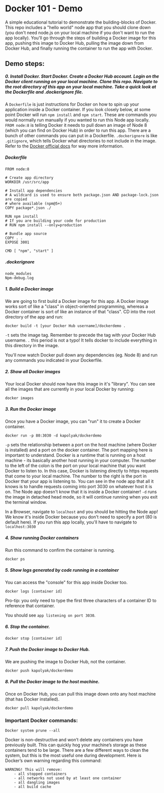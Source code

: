 # Docker 101 - Demo

A simple educational tutorial to demonstrate the building-blocks of Docker. This repo includes a "hello world" node app that you should clone down (you don't need node.js on your local machine if you don't want to run the app locally). You'll go through the steps of building a Docker image for this app, pushing this image to Docker Hub, pulling the image down from Docker Hub, and finally running the container to run the app with Docker. 

## Demo steps:

##### 0. Install Docker. Start Docker. Create a Docker Hub account. Login on the Docker client running on your local machine. Clone this repo. Navigate to the root directory of this app on your local machine. Take a quick look at the Dockerfile and .dockerignore file. 

A `Dockerfile` is just instructions for Docker on how to spin up your application inside a Docker container. If you look closely below, at some point Docker will run `npm install` and `npm start`. These are commands you would normally run manually if you wanted to run this Node app locally. `FROM node:8` is telling Docker it needs to pull down an image of Node 8 (which you can find on Docker Hub) in order to run this app. There are a bunch of other commands you can put in a Dockerfile.  `.dockerignore` is like `.gitignore`, which tells Docker what directories to not include in the image. Refer to the [Docker official docs](https://docs.docker.com/get-started/) for way more information. 

##### Dockerfile

```
FROM node:8

# Create app directory
WORKDIR /usr/src/app

# Install app dependencies
# A wildcard is used to ensure both package.json AND package-lock.json are copied
# where available (npm@5+)
COPY package*.json ./

RUN npm install
# If you are building your code for production
# RUN npm install --only=production

# Bundle app source
COPY . .
EXPOSE 3001

CMD [ "npm", "start" ]
```

##### .dockerignore

```
node_modules
Npm-debug.log
```

##### 1. Build a Docker image
We are going to first build a Docker image for this app. A Docker image works sort of like a "class" in object-oriented programming, whereas a Docker container is sort of like an instance of that "class". CD into the root directory of the app and run: 
```
docker build -t [your Docker Hub username]/dockerdemo .
```

`-t` sets the image tag. Remember to precede the tag with your Docker Hub username. 
`.` this period is not a typo! It tells docker to include everything in this directory in the image. 

You'll now watch Docker pull down any dependencies (eg. Node 8) and run any commands you indicated in your Dockerfile. 

##### 2. Show all Docker images

Your local Docker should now have this image in it's "library". You can see all the images that are currently in your local Docker by running:
```
docker images
```

##### 3. Run the Docker image
Once you have a Docker image, you can "run" it to create a Docker container.
```
docker run -p 80:3030 -d kapolyak/dockerdemo
```

`-p` sets the relationship between a port on the host machine (where Docker is installed) and a port on the docker container. 
The port mapping here is important to understand. Docker is a runtime that is running on a host machine - its basically another host running in your computer. The number to the left of the colon is the port on your local machine that you want Docker to listen to. In this case, Docker is listening directly to https requests that come to your local machine. The number to the right is the port in Docker that your app is listening to. You can see in the node app that all it knows is to handle requests coming into port 3030 on whatever host it is on. The Node app doesn't know that it is inside a Docker container!
`-d` runs the image in detached head mode, so it will continue running when you exit the terminal window.

In a Browser, navigate to `localhost` and you should be hitting the Node app! We know it's inside Docker because you don't need to specify a port (80 is default here). If you run this app locally, you'll have to navigate to `localhost:3030`

##### 4. Show running Docker containers
Run this command to confirm the container is running.
```
docker ps
```

##### 5. Show logs generated by code running in a container
You can access the "console" for this app inside Docker too.  
```
docker logs [container id]
```

Pro-tip: you only need to type the first three characters of a container ID to reference that container. 

You should see `app listening on port 3030`. 

##### 6. Stop the container.
```
docker stop [container id]
```

##### 7. Push the Docker image to Docker Hub.
We are pushing the image to Docker Hub, not the container.
```
docker push kapolyak/dockerdemo
```

##### 8. Pull the Docker image to the host machine.
Once on Docker Hub, you can pull this image down onto any host machine (that has Docker installed). 
```
docker pull kapolyak/dockerdemo
```

### Important Docker commands:

```
Docker system prune --all
```

Docker is non-destructive and won’t delete any containers you have previously built. This can quickly hog your machine’s storage as these containers tend to be large. There are a few different ways to clean the system, but this is the most useful one during development. Here is Docker’s own warning regarding this command:

	WARNING! This will remove:
		- all stopped containers
		- all networks not used by at least one container
		- all dangling images
		- all build cache
